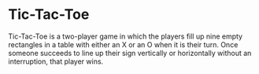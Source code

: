 # Tic-Tac-Toe

Tic-Tac-Toe is a two-player game in which the players fill up nine empty rectangles in a table
with either an X or an O when it is their turn. Once someone succeeds to line up their sign 
vertically or horizontally without an interruption, that player wins.
